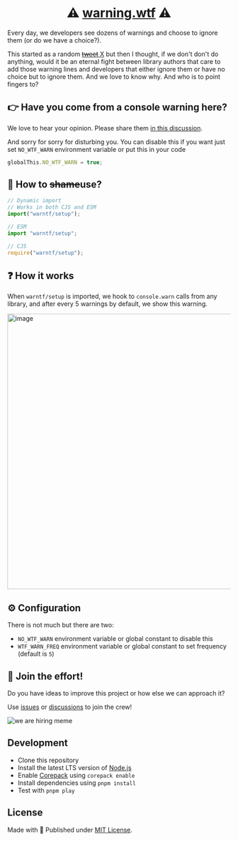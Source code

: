 <h1 align="center">⚠️ <a href="https://warning.wtf">warning.wtf</a> ⚠️ </h1>

Every day, we developers see dozens of warnings and choose to ignore them (or do we have a choice?).

This started as a random [~~tweet~~ X](https://twitter.com/_pi0_/status/1750958827359351155) but then I thought, if we don't
don't do anything, would it be an eternal fight between library authors that care to add those warning lines and developers that
either ignore them or have no choice but to ignore them. And we love to know why. And who is to point fingers to?

## 👉 Have you come from a console warning here?

We love to hear your opinion. Please share them [in this discussion](https://github.com/pi0/warning.wtf/discussions/1).

And sorry for sorry for disturbing you. You can disable this if you want just set `NO_WTF_WARN` environment variable or put this in your code

```js
globalThis.NO_WTF_WARN = true;
```

## 🧙 How to ~~shame~~use?

```js
// Dynamic import
// Works in both CJS and ESM
import("warntf/setup");

// ESM
import "warntf/setup";

// CJS
require("warntf/setup");
```

## ❓ How it works

When `warntf/setup` is imported, we hook to `console.warn` calls from any library, and after every 5 warnings by default, we show this warning.

<img width="621" alt="image" src="https://github.com/pi0/warning.wtf/assets/5158436/927d402a-cd5a-4539-b210-f495200269a7">

## ⚙️ Configuration

There is not much but there are two:

- `NO_WTF_WARN` environment variable or global constant to disable this
- `WTF_WARN_FREQ` environment variable or global constant to set frequency (default is `5`)

## 🙌 Join the effort!

Do you have ideas to improve this project or how else we can approach it?

Use [issues](https://github.com/pi0/warning.wtf/issues) or [discussions](https://github.com/pi0/warning.wtf/discussions) to join the crew!

![we are hiring meme](https://media.makeameme.org/created/were-hiring-n9g2al.jpg)

## Development

- Clone this repository
- Install the latest LTS version of [Node.js](https://nodejs.org/en/)
- Enable [Corepack](https://github.com/nodejs/corepack) using `corepack enable`
- Install dependencies using `pnpm install`
- Test with `pnpm play`

## License

Made with 💛 Published under [MIT License](./LICENSE).
